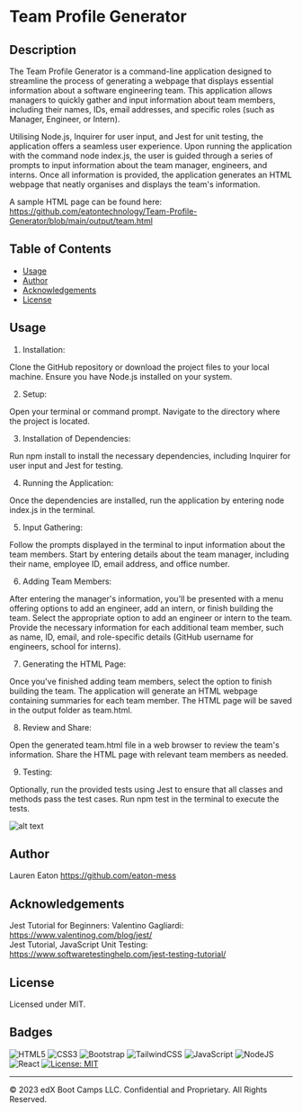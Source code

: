 # Team Profile Generator

## Description 

The Team Profile Generator is a command-line application designed to streamline the process of generating a webpage that displays essential information about a software engineering team. This application allows managers to quickly gather and input information about team members, including their names, IDs, email addresses, and specific roles (such as Manager, Engineer, or Intern).

Utilising Node.js, Inquirer for user input, and Jest for unit testing, the application offers a seamless user experience. Upon running the application with the command node index.js, the user is guided through a series of prompts to input information about the team manager, engineers, and interns. Once all information is provided, the application generates an HTML webpage that neatly organises and displays the team's information.

A sample HTML page can be found here: 
https://github.com/eatontechnology/Team-Profile-Generator/blob/main/output/team.html

## Table of Contents 

* [Usage](#usage)
* [Author](#author)
* [Acknowledgements](#acknowledgements)
* [License](#license)

## Usage 

1. Installation:

Clone the GitHub repository or download the project files to your local machine.
Ensure you have Node.js installed on your system.

2. Setup:

Open your terminal or command prompt.
Navigate to the directory where the project is located.

3. Installation of Dependencies:

Run npm install to install the necessary dependencies, including Inquirer for user input and Jest for testing.

4. Running the Application:

Once the dependencies are installed, run the application by entering node index.js in the terminal.

5. Input Gathering:

Follow the prompts displayed in the terminal to input information about the team members.
Start by entering details about the team manager, including their name, employee ID, email address, and office number.

6. Adding Team Members:

After entering the manager's information, you'll be presented with a menu offering options to add an engineer, add an intern, or finish building the team.
Select the appropriate option to add an engineer or intern to the team.
Provide the necessary information for each additional team member, such as name, ID, email, and role-specific details (GitHub username for engineers, school for interns).

7. Generating the HTML Page:

Once you've finished adding team members, select the option to finish building the team.
The application will generate an HTML webpage containing summaries for each team member.
The HTML page will be saved in the output folder as team.html.

8. Review and Share:

Open the generated team.html file in a web browser to review the team's information.
Share the HTML page with relevant team members as needed.

9. Testing:

Optionally, run the provided tests using Jest to ensure that all classes and methods pass the test cases.
Run npm test in the terminal to execute the tests.

![alt text](https://github.com/eatontechnology/Team-Profile-Generator/blob/main/assets/example%20gif.gif)

## Author

Lauren Eaton
https://github.com/eaton-mess

## Acknowledgements

Jest Tutorial for Beginners: Valentino Gagliardi: https://www.valentinog.com/blog/jest/<br>
Jest Tutorial, JavaScript Unit Testing: https://www.softwaretestinghelp.com/jest-testing-tutorial/

## License

Licensed under MIT.

## Badges

![HTML5](https://img.shields.io/badge/html5-%23E34F26.svg?style=for-the-badge&logo=html5&logoColor=white)
![CSS3](https://img.shields.io/badge/css3-%231572B6.svg?style=for-the-badge&logo=css3&logoColor=white)
![Bootstrap](https://img.shields.io/badge/bootstrap-%238511FA.svg?style=for-the-badge&logo=bootstrap&logoColor=white)
![TailwindCSS](https://img.shields.io/badge/tailwindcss-%2338B2AC.svg?style=for-the-badge&logo=tailwind-css&logoColor=white)
![JavaScript](https://img.shields.io/badge/javascript-%23323330.svg?style=for-the-badge&logo=javascript&logoColor=%23F7DF1E)
![NodeJS](https://img.shields.io/badge/node.js-6DA55F?style=for-the-badge&logo=node.js&logoColor=white)
![React](https://img.shields.io/badge/react-%2320232a.svg?style=for-the-badge&logo=react&logoColor=%2361DAFB)
[![License: MIT](https://img.shields.io/badge/License-MIT-yellow.svg)](https://opensource.org/licenses/MIT)


---

© 2023 edX Boot Camps LLC. Confidential and Proprietary. All Rights Reserved.
